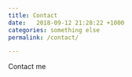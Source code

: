 ```yaml
---
title: Contact
date:   2018-09-12 21:28:22 +1000
categories: something else
permalink: /contact/

---
```


Contact me
